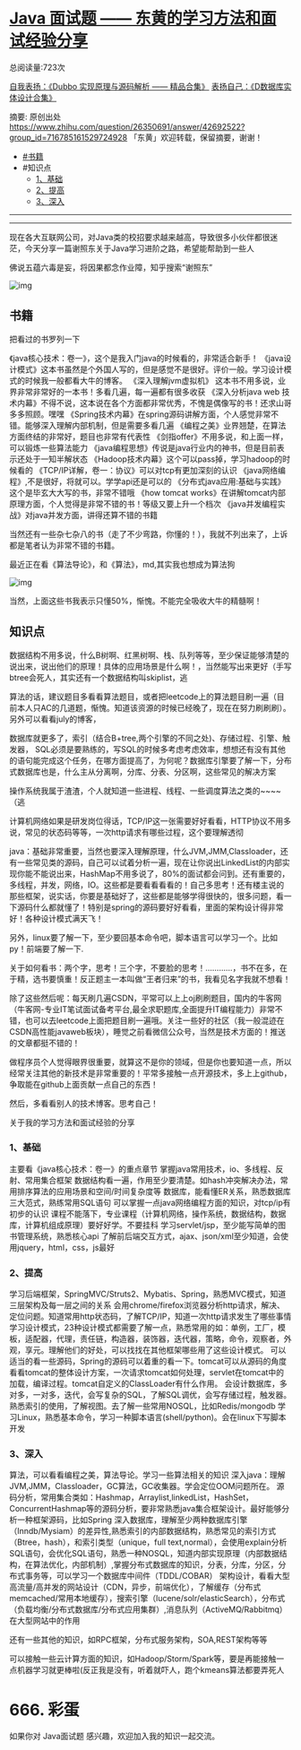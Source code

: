 # [Java 面试题 —— 东黄的学习方法和面试经验分享](http://www.iocoder.cn/Interview/donghuang/)



 总阅读量:723次

[自我表扬：《Dubbo 实现原理与源码解析 —— 精品合集》](http://www.iocoder.cn/Dubbo/good-collection/?title) 
[表扬自己：《D数据库实体设计合集》](http://www.iocoder.cn/Entity/good-collection/?title)

摘要: 原创出处 https://www.zhihu.com/question/26350691/answer/42692522?group_id=716785161529724928 「东黄」欢迎转载，保留摘要，谢谢！

- [#书籍](http://www.iocoder.cn/Interview/donghuang/)
- \#知识点
  - [1、基础](http://www.iocoder.cn/Interview/donghuang/)
  - [2、提高](http://www.iocoder.cn/Interview/donghuang/)
  - [3、深入](http://www.iocoder.cn/Interview/donghuang/)

------

------

现在各大互联网公司，对Java类的校招要求越来越高，导致很多小伙伴都很迷茫，今天分享一篇谢照东关于Java学习进阶之路，希望能帮助到一些人

佛说五蕴六毒是妄，将因果都念作业障，知乎搜索“谢照东”

![img](640)

## 书籍

把看过的书罗列一下

《java核心技术：卷一》，这个是我入门java的时候看的，非常适合新手！ 《java设计模式》这本书虽然是个外国人写的，但是感觉不是很好。评价一般。学习设计模式的时候我一般都看大牛的博客。 《深入理解jvm虚拟机》 这本书不用多说，业界非常非常好的一本书！多看几遍，每一遍都有很多收获 《深入分析java web 技术内幕》不得不说，这本说在各个方面都非常优秀，不愧是偶像写的书！还求山哥多多照顾。嘿嘿 《Spring技术内幕》在spring源码讲解方面，个人感觉非常不错。能够深入理解内部机制，但是需要多看几遍 《编程之美》业界翘楚，在算法方面终结的非常好，题目也非常有代表性 《剑指offer》不用多说，和上面一样，可以锻炼一些算法能力 《java编程思想》传说是java行业内的神书，但是目前表示还处于一知半解状态 《Hadoop技术内幕》这个可以pass掉，学习hadoop的时候看的 《TCP/IP详解，卷一：协议》可以对tcp有更加深刻的认识 《java网络编程》,不是很好，将就可以。学学api还是可以的 《分布式java应用:基础与实践》这个是毕玄大大写的书，非常不错哦 《how tomcat works》在讲解tomcat内部原理方面，个人觉得是非常不错的书！等级又要上升一个档次 《java并发编程实战》对java并发方面，讲得还算不错的书籍

当然还有一些杂七杂八的书（走了不少弯路，你懂的！），我就不列出来了，上诉都是笔者认为非常不错的书籍。

最近正在看《算法导论》，和《算法》，md,其实我也想成为算法狗

![img](640)

当然，上面这些书我表示只懂50%，惭愧。不能完全吸收大牛的精髓啊！

## 知识点

数据结构不用多说，什么B树啊、红黑树啊、栈、队列等等，至少保证能够清楚的说出来，说出他们的原理！具体的应用场景是什么啊！，当然能写出来更好（手写btree会死人，其实还有一个数据结构叫skiplist，逃

算法的话，建议题目多看看算法题目，或者把leetcode上的算法题目刷一遍（目前本人只AC的几道题，惭愧。知道该资源的时候已经晚了，现在在努力刷刷刷）。另外可以看看july的博客，

数据库就更多了，索引（结合B+tree,两个引擎的不同之处)、存储过程、引擎、触发器， SQL必须是要熟练的，写SQL的时候多考虑考虑效率，想想还有没有其他的语句能完成这个任务，在哪方面提高了，为何呢？数据库引擎要了解一下，分布式数据库也是，什么主从分离啊，分库、分表、分区啊，这些常见的解决方案

操作系统我属于渣渣，个人就知道一些进程、线程、一些调度算法之类的~~~~（逃

计算机网络如果是研发岗位得话，TCP/IP这一张需要好好看看，HTTP协议不用多说，常见的状态码等等，一次http请求有哪些过程，这个要理解透彻

java：基础非常重要，当然也要深入理解原理，什么JVM,JMM,Classloader，还有一些常见类的源码，自己可以试着分析一遍，现在让你说出LinkedList的内部实现你能不能说出来，HashMap不用多说了，80%的面试都会问到。还有重要的，多线程，并发，网络，IO。这些都是要看看看看的！自己多思考！还有楼主说的那些框架，说实话，你要是基础好了，这些都是能够学得很快的，很多问题，看一下源码什么都就懂了！特别是spring的源码要好好看看，里面的架构设计得非常好！各种设计模式满天飞！

另外，linux要了解一下，至少要回基本命令吧，脚本语言可以学习一个。比如py！前端要了解一下.

关于如何看书：两个字，思考！三个字，不要脸的思考！…………，书不在多，在于精，选书要慎重！反正题主一本叫做“王者归来”的书，我看见名字我就不想看！

除了这些然后呢：每天刷几遍CSDN，平常可以上上oj刷刷题目，国内的牛客网（牛客网-专业IT笔试面试备考平台,最全求职题库,全面提升IT编程能力）非常不错，也可以去leetcode上面把题目刷一遍哦。关注一些好的社区（我一般混迹在CSDN高性能javaweb板块），睡觉之前看微信公众号，当然是技术方面的！推送的文章都挺不错的！

做程序员个人觉得眼界很重要，就算这不是你的领域，但是你也要知道一点，所以经常关注其他的新技术是非常重要的！平常多接触一点开源技术，多上上github，争取能在github上面贡献一点自己的东西！

然后，多看看别人的技术博客。思考自己！

关于我的学习方法和面试经验的分享

### 1、基础

主要看《java核心技术：卷一》的重点章节 掌握java常用技术，io、多线程、反射、常用集合框架 数据结构看一遍，作用至少要清楚。如hash冲突解决办法，常用排序算法的应用场景和空间/时间复杂度等 数据库，能看懂ER关系，熟悉数据库三大范式，熟练常用SQL语句 可以掌握一点java网络编程方面的知识，对tcp/ip有初步的认识 课程不能落下，专业课程（计算机网络，操作系统，数据结构，数据库，计算机组成原理）要好好学。不要挂科 学习servlet/jsp，至少能写简单的图书管理系统，熟悉核心api 了解前后端交互方式，ajax、json/xml至少知道，会使用jquery，html，css，js最好

### 2、提高

学习后端框架，SpringMVC/Struts2、Mybatis、Spring，熟悉MVC模式，知道三层架构及每一层之间的关系 会用chrome/firefox浏览器分析http请求，解决、定位问题。知道常用http状态码，了解TCP/IP，知道一次http请求发生了哪些事情 学习设计模式，23种设计模式都需要了解一点，熟悉常用的如：单例，工厂，模板，适配器，代理，责任链，构造器，装饰器，迭代器，策略，命令，观察者，外观，享元。理解他们的好处，可以找找在其他框架哪些用了这些设计模式。 可以适当的看一些源码，Spring的源码可以着重的看一下。tomcat可以从源码的角度看看tomcat的整体设计方案，一次请求tomcat如何处理，servlet在tomcat中的加载，编译过程。tomcat自定义的ClassLoader有什么作用。 会设计数据库，多对多，一对多，迭代，会写复杂的SQL，了解SQL调优，会写存储过程，触发器。熟悉索引的使用，了解视图。去了解一些常用NOSQL，比如Redis/mongodb 学习Linux，熟悉基本命令，学习一种脚本语言(shell/python)。会在linux下写脚本开发

### 3、深入

算法，可以看看编程之美，算法导论。学习一些算法相关的知识 深入java：理解JVM,JMM，Classloader，GC算法，GC收集器。学会定位OOM问题所在。 源码分析，常用集合类如：Hashmap，Arraylist,linkedList，HashSet，ConcurrentHashmap等的源码分析，要非常熟悉java集合框架设计。最好能够分析一种框架源码，比如Spring 深入数据库，理解至少两种数据库引擎（Inndb/Mysiam）的差异性,熟悉索引的内部数据结构，熟悉常见的索引方式（Btree，hash），和索引类型（unique，full text,normal），会使用explain分析SQL语句，会优化SQL语句，熟悉一种NOSQL，知道内部实现原理（内部数据结构，在算法优化，内部机制）,掌握分布式数据库的知识，分表，分库，分区，分布式事务等，可以学习一个数据库中间件（TDDL/COBAR） 架构设计，看看大型高流量/高并发的网站设计（CDN，异步，前端优化），了解缓存（分布式memcached/常用本地缓存），搜索引擎（lucene/solr/elasticSearch），分布式（负载均衡/分布式数据库/分布式应用集群）,消息队列（ActiveMQ/Rabbitmq）在大型网站中的作用

还有一些其他的知识，如RPC框架，分布式服务架构，SOA,REST架构等等

可以接触一些云计算方面的知识，如Hadoop/Storm/Spark等，要是再能接触一点机器学习就更棒啦(反正我是没有，听着就吓人，跑个kmeans算法都要弄死人

# 666. 彩蛋

如果你对 Java面试题 感兴趣，欢迎加入我的知识一起交流。